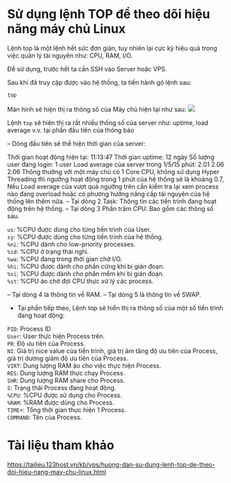 # Sử dụng lệnh TOP để theo dõi hiệu năng máy chủ Linux

Lệnh top là một lệnh hết sức đơn giản, tuy nhiên lại cực kỳ hiệu quả trong việc quản lý tài nguyên như: CPU, RAM, I/O.

Để sử dụng, trước hết ta cần SSH vào Server hoặc VPS.

Sau khi đã truy cập được vào hệ thống, ta tiến hành gõ lệnh sau:
```sh
top 
```
Màn hình sẽ hiện thị ra thông số của Máy chủ hiện tại như sau:
<img src=https://i.imgur.com/VFrOxte.png>

Lệnh `top` sẽ hiện thị ra rất nhiều thống số của server như: uptime, load average v.v. tại phần đầu tiên của thông báo

– Dòng đầu tiên sẽ thể hiện thời gian của server:

Thời gian hoạt động hiện tại: 11:13:47
Thời gian uptime: 12 ngày
Số lượng user đang login: 1 user
Load average của server trong 1/5/15 phút: 2.01 2.06 2.06
Thông thường với một máy chủ có 1 Core CPU, không sử dụng Hyper Threading thì ngưỡng hoạt động trong 1 phút của hệ thống sẽ là khoảng 0.7, Nếu Load average của vượt quá ngưỡng trên cần kiểm tra lại xem process nào đang overload hoặc có phương hướng nâng cấp tài nguyên của hệ thống lên thêm nữa.
– Tại dòng 2 Task: Thông tin các tiến trình đang hoạt động trên hệ thống.
– Tại dòng 3 Phần trăm CPU: Bao gồm các thông số sau.

`us`: %CPU được dùng cho từng tiến trình của User.</br>
`sy`: %CPU được dùng cho từng tiến trình của hệ thống.</br>
`%ni`: %CPU dành cho low-priority processes.</br>
`%id`: %CPU ở trạng thái nghỉ.</br>
`%wa`: %CPU đang trong thời gian chờ I/O.</br>
`%hi`: %CPU được dành cho phần cứng khi bị gián đoạn.</br>
`%si`: %CPU được dành cho phần mềm khi bị gián đoạn.</br>
`%st`: %CPU ảo chờ đợi CPU thực xử lý các process.</br>

– Tại dòng 4 là thông tin về RAM.
– Tại dòng 5 là thông tin về SWAP.

* Tại phần tiếp theo, Lệnh top sẽ hiển thị ra thông số của một số tiến trình đang hoạt động:

`PID`: Process ID</br>
`User`: User thực hiện Process trên.</br>
`PR`: Độ ưu tiên của Process.</br>
`NI`: Giá trị nice value của tiến trình, giá trị âm tăng độ ưu tiên của Process, giá trị dương giảm độ ưu tiên của Process.</br>
`VIRT`: Dung lượng RAM ảo cho việc thực hiện Process.</br>
`RES`: Dung lượng RAM thực chạy Process.</br>
`SHR`: Dung lượng RAM share cho Process.</br>
`S`: Trạng thái Process đang hoạt động.</br>
`%CPU`: %CPU được sử dụng cho Process.</br>
`%RAM`: %RAM được dùng cho Process.</br>
`TIME+`: Tổng thời gian thực hiện 1 Process.</br>
`COMMAND`: Tên của Process.</br>

# Tài liệu tham khảo
https://tailieu.123host.vn/kb/vps/huong-dan-su-dung-lenh-top-de-theo-doi-hieu-nang-may-chu-linux.html
